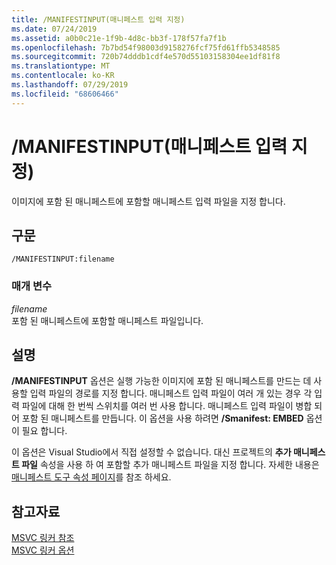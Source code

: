 ```yaml
---
title: /MANIFESTINPUT(매니페스트 입력 지정)
ms.date: 07/24/2019
ms.assetid: a0b0c21e-1f9b-4d8c-bb3f-178f57fa7f1b
ms.openlocfilehash: 7b7bd54f98003d9158276fcf75fd61ffb5348585
ms.sourcegitcommit: 720b74dddb1cdf4e570d55103158304ee1df81f8
ms.translationtype: MT
ms.contentlocale: ko-KR
ms.lasthandoff: 07/29/2019
ms.locfileid: "68606466"
---
```

# <a name="manifestinput-specify-manifest-input"></a>/MANIFESTINPUT(매니페스트 입력 지정)

이미지에 포함 된 매니페스트에 포함할 매니페스트 입력 파일을 지정 합니다.

## <a name="syntax"></a>구문

```
/MANIFESTINPUT:filename
```

### <a name="parameters"></a>매개 변수

*filename*<br/>
포함 된 매니페스트에 포함할 매니페스트 파일입니다.

## <a name="remarks"></a>설명

**/MANIFESTINPUT** 옵션은 실행 가능한 이미지에 포함 된 매니페스트를 만드는 데 사용할 입력 파일의 경로를 지정 합니다. 매니페스트 입력 파일이 여러 개 있는 경우 각 입력 파일에 대해 한 번씩 스위치를 여러 번 사용 합니다. 매니페스트 입력 파일이 병합 되어 포함 된 매니페스트를 만듭니다. 이 옵션을 사용 하려면 **/Smanifest: EMBED** 옵션이 필요 합니다.

이 옵션은 Visual Studio에서 직접 설정할 수 없습니다. 대신 프로젝트의 **추가 매니페스트 파일** 속성을 사용 하 여 포함할 추가 매니페스트 파일을 지정 합니다. 자세한 내용은 [매니페스트 도구 속성 페이지](manifest-tool-property-pages.md)를 참조 하세요.

## <a name="see-also"></a>참고자료

[MSVC 링커 참조](linking.md)<br/>
[MSVC 링커 옵션](linker-options.md)
